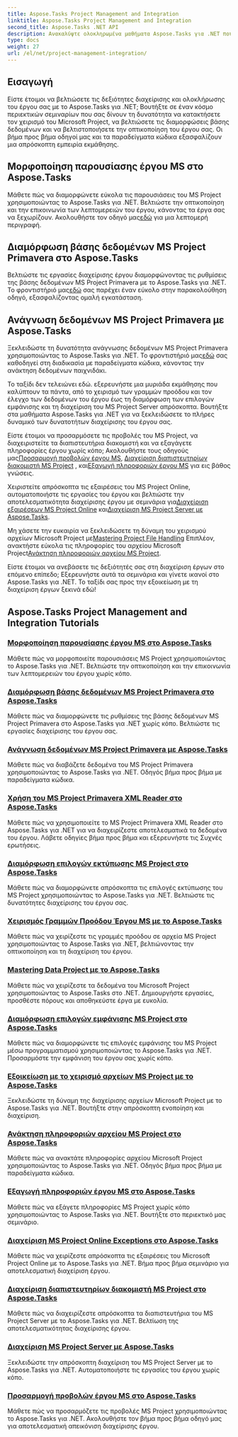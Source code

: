 ```yaml
---
title: Aspose.Tasks Project Management and Integration
linktitle: Aspose.Tasks Project Management and Integration
second_title: Aspose.Tasks .NET API
description: Ανακαλύψτε ολοκληρωμένα μαθήματα Aspose.Tasks για .NET που καλύπτουν τη διαχείριση, την ενσωμάτωση και την προσαρμογή του έργου MS. Βελτιώστε τις δεξιότητές σας στη διαχείριση έργων τώρα!
type: docs
weight: 27
url: /el/net/project-management-integration/
---
```


## Εισαγωγή

Είστε έτοιμοι να βελτιώσετε τις δεξιότητες διαχείρισης και ολοκλήρωσης του έργου σας με το Aspose.Tasks για .NET; Βουτήξτε σε έναν κόσμο περιεκτικών σεμιναρίων που σας δίνουν τη δυνατότητα να κατακτήσετε τον χειρισμό του Microsoft Project, να βελτιώσετε τις διαμορφώσεις βάσης δεδομένων και να βελτιστοποιήσετε την οπτικοποίηση του έργου σας. Οι βήμα προς βήμα οδηγοί μας και τα παραδείγματα κώδικα εξασφαλίζουν μια απρόσκοπτη εμπειρία εκμάθησης.

## Μορφοποίηση παρουσίασης έργου MS στο Aspose.Tasks
Μάθετε πώς να διαμορφώνετε εύκολα τις παρουσιάσεις του MS Project χρησιμοποιώντας το Aspose.Tasks για .NET. Βελτιώστε την οπτικοποίηση και την επικοινωνία των λεπτομερειών του έργου, κάνοντας τα έργα σας να ξεχωρίζουν. Ακολουθήστε τον οδηγό μας[εδώ](./presentation-format/) για μια λεπτομερή περιγραφή.

## Διαμόρφωση βάσης δεδομένων MS Project Primavera στο Aspose.Tasks
 Βελτιώστε τις εργασίες διαχείρισης έργου διαμορφώνοντας τις ρυθμίσεις της βάσης δεδομένων MS Project Primavera με το Aspose.Tasks για .NET. Το φροντιστήριό μας[εδώ](./primavera-database-settings/) σας παρέχει έναν εύκολο στην παρακολούθηση οδηγό, εξασφαλίζοντας ομαλή εγκατάσταση.

## Ανάγνωση δεδομένων MS Project Primavera με Aspose.Tasks
 Ξεκλειδώστε τη δυνατότητα ανάγνωσης δεδομένων MS Project Primavera χρησιμοποιώντας το Aspose.Tasks για .NET. Το φροντιστήριό μας[εδώ](./primavera-data-reading/) σας καθοδηγεί στη διαδικασία με παραδείγματα κώδικα, κάνοντας την ανάκτηση δεδομένων παιχνιδάκι.

Το ταξίδι δεν τελειώνει εδώ. εξερευνήστε μια μυριάδα εκμάθησης που καλύπτουν τα πάντα, από το χειρισμό των γραμμών προόδου και τον έλεγχο των δεδομένων του έργου έως τη διαμόρφωση των επιλογών εμφάνισης και τη διαχείριση του MS Project Server απρόσκοπτα. Βουτήξτε στα μαθήματα Aspose.Tasks για .NET για να ξεκλειδώσετε το πλήρες δυναμικό των δυνατοτήτων διαχείρισης του έργου σας.

 Είστε έτοιμοι να προσαρμόσετε τις προβολές του MS Project, να διαχειριστείτε τα διαπιστευτήρια διακομιστή και να εξαγάγετε πληροφορίες έργου χωρίς κόπο; Ακολουθήστε τους οδηγούς μας[Προσαρμογή προβολών έργου MS](./project-views/), [Διαχείριση διαπιστευτηρίων διακομιστή MS Project](./project-server-credentials/) , και[Εξαγωγή πληροφοριών έργου MS](./project-information/) για εις βάθος γνώσεις.

 Χειριστείτε απρόσκοπτα τις εξαιρέσεις του MS Project Online, αυτοματοποιήστε τις εργασίες του έργου και βελτιώστε την αποτελεσματικότητα διαχείρισης έργου με σεμινάρια για[Διαχείριση εξαιρέσεων MS Project Online](./project-online-exceptions/) και[Διαχείριση MS Project Server με Aspose.Tasks](./project-server-management/).

 Μη χάσετε την ευκαιρία να ξεκλειδώσετε τη δύναμη του χειρισμού αρχείων Microsoft Project με[Mastering Project File Handling](./project-file-formats/) Επιπλέον, ανακτήστε εύκολα τις πληροφορίες του αρχείου Microsoft Project[Ανάκτηση πληροφοριών αρχείου MS Project](./project-file-information/).

Είστε έτοιμοι να ανεβάσετε τις δεξιότητές σας στη διαχείριση έργων στο επόμενο επίπεδο; Εξερευνήστε αυτά τα σεμινάρια και γίνετε ικανοί στο Aspose.Tasks για .NET. Το ταξίδι σας προς την εξοικείωση με τη διαχείριση έργων ξεκινά εδώ!

## Aspose.Tasks Project Management and Integration Tutorials
### [Μορφοποίηση παρουσίασης έργου MS στο Aspose.Tasks](./presentation-format/)
Μάθετε πώς να μορφοποιείτε παρουσιάσεις MS Project χρησιμοποιώντας το Aspose.Tasks για .NET. Βελτιώστε την οπτικοποίηση και την επικοινωνία των λεπτομερειών του έργου χωρίς κόπο.
### [Διαμόρφωση βάσης δεδομένων MS Project Primavera στο Aspose.Tasks](./primavera-database-settings/)
Μάθετε πώς να διαμορφώνετε τις ρυθμίσεις της βάσης δεδομένων MS Project Primavera στο Aspose.Tasks για .NET χωρίς κόπο. Βελτιώστε τις εργασίες διαχείρισης του έργου σας.
### [Ανάγνωση δεδομένων MS Project Primavera με Aspose.Tasks](./primavera-data-reading/)
Μάθετε πώς να διαβάζετε δεδομένα του MS Project Primavera χρησιμοποιώντας το Aspose.Tasks για .NET. Οδηγός βήμα προς βήμα με παραδείγματα κώδικα.
### [Χρήση του MS Project Primavera XML Reader στο Aspose.Tasks](./primavera-xml-reader/)
Μάθετε πώς να χρησιμοποιείτε το MS Project Primavera XML Reader στο Aspose.Tasks για .NET για να διαχειρίζεστε αποτελεσματικά τα δεδομένα του έργου. Λάβετε οδηγίες βήμα προς βήμα και εξερευνήστε τις Συχνές ερωτήσεις.
### [Διαμόρφωση επιλογών εκτύπωσης MS Project στο Aspose.Tasks](./print-options/)
Μάθετε πώς να διαμορφώνετε απρόσκοπτα τις επιλογές εκτύπωσης του MS Project χρησιμοποιώντας το Aspose.Tasks για .NET. Βελτιώστε τις δυνατότητες διαχείρισης του έργου σας.
### [Χειρισμός Γραμμών Προόδου Έργου MS με το Aspose.Tasks](./progress-lines/)
Μάθετε πώς να χειρίζεστε τις γραμμές προόδου σε αρχεία MS Project χρησιμοποιώντας το Aspose.Tasks για .NET, βελτιώνοντας την οπτικοποίηση και τη διαχείριση του έργου.
### [Mastering Data Project με το Aspose.Tasks](./project-data/)
Μάθετε πώς να χειρίζεστε τα δεδομένα του Microsoft Project χρησιμοποιώντας το Aspose.Tasks στο .NET. Δημιουργήστε εργασίες, προσθέστε πόρους και αποθηκεύστε έργα με ευκολία.
### [Διαμόρφωση επιλογών εμφάνισης MS Project στο Aspose.Tasks](./project-display-options/)
Μάθετε πώς να διαμορφώνετε τις επιλογές εμφάνισης του MS Project μέσω προγραμματισμού χρησιμοποιώντας το Aspose.Tasks για .NET. Προσαρμόστε την εμφάνιση του έργου σας χωρίς κόπο.
### [Εξοικείωση με το χειρισμό αρχείων MS Project με το Aspose.Tasks](./project-file-formats/)
Ξεκλειδώστε τη δύναμη της διαχείρισης αρχείων Microsoft Project με το Aspose.Tasks για .NET. Βουτήξτε στην απρόσκοπτη ενοποίηση και διαχείριση.
### [Ανάκτηση πληροφοριών αρχείου MS Project στο Aspose.Tasks](./project-file-information/)
Μάθετε πώς να ανακτάτε πληροφορίες αρχείου Microsoft Project χρησιμοποιώντας το Aspose.Tasks για .NET. Οδηγός βήμα προς βήμα με παραδείγματα κώδικα.
### [Εξαγωγή πληροφοριών έργου MS στο Aspose.Tasks](./project-information/)
Μάθετε πώς να εξάγετε πληροφορίες MS Project χωρίς κόπο χρησιμοποιώντας το Aspose.Tasks για .NET. Βουτήξτε στο περιεκτικό μας σεμινάριο.
### [Διαχείριση MS Project Online Exceptions στο Aspose.Tasks](./project-online-exceptions/)
Μάθετε πώς να χειρίζεστε απρόσκοπτα τις εξαιρέσεις του Microsoft Project Online με το Aspose.Tasks για .NET. Βήμα προς βήμα σεμινάριο για αποτελεσματική διαχείριση έργου.
### [Διαχείριση διαπιστευτηρίων διακομιστή MS Project στο Aspose.Tasks](./project-server-credentials/)
Μάθετε πώς να διαχειρίζεστε απρόσκοπτα τα διαπιστευτήρια του MS Project Server με το Aspose.Tasks για .NET. Βελτίωση της αποτελεσματικότητας διαχείρισης έργου.
### [Διαχείριση MS Project Server με Aspose.Tasks](./project-server-management/)
Ξεκλειδώστε την απρόσκοπτη διαχείριση του MS Project Server με το Aspose.Tasks για .NET. Αυτοματοποιήστε τις εργασίες του έργου χωρίς κόπο.
### [Προσαρμογή προβολών έργου MS στο Aspose.Tasks](./project-views/)
Μάθετε πώς να προσαρμόζετε τις προβολές MS Project χρησιμοποιώντας το Aspose.Tasks για .NET. Ακολουθήστε τον βήμα προς βήμα οδηγό μας για αποτελεσματική απεικόνιση διαχείρισης έργου.